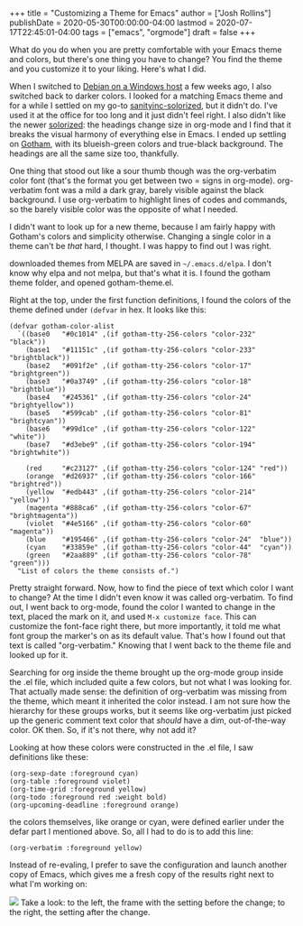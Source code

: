 +++
title = "Customizing a Theme for Emacs"
author = ["Josh Rollins"]
publishDate = 2020-05-30T00:00:00-04:00
lastmod = 2020-07-17T22:45:01-04:00
tags = ["emacs", "orgmode"]
draft = false
+++

What do you do when you are pretty comfortable with your Emacs theme and colors, but there's one thing you have to change? You find the theme and you customize it to your liking. Here's what I did.

<!--more-->

When I switched to [Debian on a Windows host](https://joshrollinswrites.com/help-desk-head-desk/20200522/) a few weeks ago, I also switched back to darker colors. I looked for a matching Emacs theme and for a while I settled on my go-to [sanityinc-solorized](https://github.com/purcell/color-theme-sanityinc-solarized), but it didn't do. I've used it at the office for too long and it just didn't feel right. I also didn't like the newer [solorized](https://github.com/bbatsov/solarized-emacs): the headings change size in org-mode and I find that it breaks the visual harmony of everything else in Emacs. I ended up settling on [Gotham](https://emacsthemes.com/themes/gotham-theme.html), with its blueish-green colors and true-black background. The headings are all the same size too, thankfully.

One thing that stood out like a sour thumb though was the org-verbatim color font (that's the format you get between two = signs in org-mode). org-verbatim font was a mild a dark gray, barely visible against the black background. I use org-verbatim to highlight lines of codes and commands, so the barely visible color was the opposite of what I needed.

I didn't want to look up for a new theme, because I am fairly happy with Gotham's colors and simplicity otherwise. Changing a single color in a theme can't be _that_ hard, I thought. I was happy to find out I was right.

downloaded themes from MELPA are saved in `~/.emacs.d/elpa`. I don't know why elpa and not melpa, but that's what it is. I found the gotham theme folder, and opened gotham-theme.el.

Right at the top, under the first function definitions, I found the colors of the theme defined under  `(defvar` in hex. It looks like this:

```nil
(defvar gotham-color-alist
  `((base0   "#0c1014" ,(if gotham-tty-256-colors "color-232" "black"))
    (base1   "#11151c" ,(if gotham-tty-256-colors "color-233" "brightblack"))
    (base2   "#091f2e" ,(if gotham-tty-256-colors "color-17"  "brightgreen"))
    (base3   "#0a3749" ,(if gotham-tty-256-colors "color-18"  "brightblue"))
    (base4   "#245361" ,(if gotham-tty-256-colors "color-24"  "brightyellow"))
    (base5   "#599cab" ,(if gotham-tty-256-colors "color-81"  "brightcyan"))
    (base6   "#99d1ce" ,(if gotham-tty-256-colors "color-122" "white"))
    (base7   "#d3ebe9" ,(if gotham-tty-256-colors "color-194" "brightwhite"))

    (red     "#c23127" ,(if gotham-tty-256-colors "color-124" "red"))
    (orange  "#d26937" ,(if gotham-tty-256-colors "color-166" "brightred"))
    (yellow  "#edb443" ,(if gotham-tty-256-colors "color-214" "yellow"))
    (magenta "#888ca6" ,(if gotham-tty-256-colors "color-67"  "brightmagenta"))
    (violet  "#4e5166" ,(if gotham-tty-256-colors "color-60"  "magenta"))
    (blue    "#195466" ,(if gotham-tty-256-colors "color-24"  "blue"))
    (cyan    "#33859e" ,(if gotham-tty-256-colors "color-44"  "cyan"))
    (green   "#2aa889" ,(if gotham-tty-256-colors "color-78"  "green")))
  "List of colors the theme consists of.")
```

Pretty straight forward. Now, how to find the piece of text which color I want to change? At the time I didn't even know it was called org-verbatim. To find out, I went back to org-mode, found the color I wanted to change in the text, placed the mark on it, and used `M-x customize face`. This can customize the font-face right there, but more importantly, it told me what font group the marker's on as its default value. That's how I found out that text is called "org-verbatim." Knowing that I went back to the theme file and looked up for it.

Searching for org inside the theme brought up the org-mode group inside the .el file, which included quite a few colors, but not what I was looking for. That actually made sense: the definition of org-verbatim was missing from the theme, which meant it inherited the color instead. I am not sure how the hierarchy for these groups works, but it seems like org-verbatim just picked up the generic comment text color that _should_ have a dim, out-of-the-way color. OK then. So, if it's not there, why not add it?

Looking at how these colors were constructed in the .el file, I saw definitions like these:

```nil
(org-sexp-date :foreground cyan)
(org-table :foreground violet)
(org-time-grid :foreground yellow)
(org-todo :foreground red :weight bold)
(org-upcoming-deadline :foreground orange)
```

the colors themselves, like orange or cyan, were defined earlier under the defar part I mentioned above. So, all I had to do is to add this line:

```nil
(org-verbatim :foreground yellow)
```

Instead of re-evaling, I prefer to save the configuration and launch another copy of Emacs, which gives me a fresh copy of the results right next to what I'm working on:

![](/ox-hugo/20200528.png)
Take a look: to the left, the frame with the setting before the change; to the right, the setting after the change.